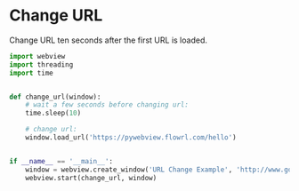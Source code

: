 # Change URL

Change URL ten seconds after the first URL is loaded.

``` python
import webview
import threading
import time


def change_url(window):
    # wait a few seconds before changing url:
    time.sleep(10)

    # change url:
    window.load_url('https://pywebview.flowrl.com/hello')


if __name__ == '__main__':
    window = webview.create_window('URL Change Example', 'http://www.google.com')
    webview.start(change_url, window)
```
